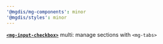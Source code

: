 ```yaml
---
'@mgdis/mg-components': minor
'@mgdis/styles': minor
---
```


[**`<mg-input-checkbox>`**](http://core.pages.mgdis.fr/core-ui/core-ui/storybook/?path=/docs/molecules-inputs-mg-input-checkbox--docs) multi: manage sections with `<mg-tabs>` 
